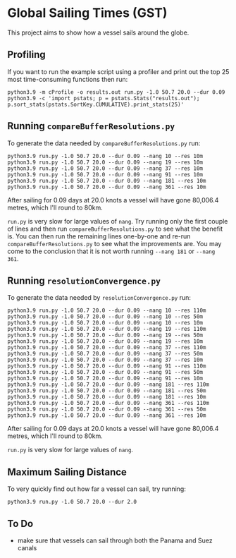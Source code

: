 # Global Sailing Times (GST)

This project aims to show how a vessel sails around the globe.

## Profiling

If you want to run the example script using a profiler and print out the top 25 most time-consuming functions then run:

```
python3.9 -m cProfile -o results.out run.py -1.0 50.7 20.0 --dur 0.09
python3.9 -c 'import pstats; p = pstats.Stats("results.out"); p.sort_stats(pstats.SortKey.CUMULATIVE).print_stats(25)'
```

## Running `compareBufferResolutions.py`

To generate the data needed by `compareBufferResolutions.py` run:

```
python3.9 run.py -1.0 50.7 20.0 --dur 0.09 --nang 10 --res 10m
python3.9 run.py -1.0 50.7 20.0 --dur 0.09 --nang 19 --res 10m
python3.9 run.py -1.0 50.7 20.0 --dur 0.09 --nang 37 --res 10m
python3.9 run.py -1.0 50.7 20.0 --dur 0.09 --nang 91 --res 10m
python3.9 run.py -1.0 50.7 20.0 --dur 0.09 --nang 181 --res 10m
python3.9 run.py -1.0 50.7 20.0 --dur 0.09 --nang 361 --res 10m
```

After sailing for 0.09 days at 20.0 knots a vessel will have gone 80,006.4 metres, which I'll round to 80km.

`run.py` is very slow for large values of `nang`. Try running only the first couple of lines and then run `compareBufferResolutions.py` to see what the benefit is. You can then run the remaining lines one-by-one and re-run `compareBufferResolutions.py` to see what the improvements are. You may come to the conclusion that it is not worth running `--nang 181` or `--nang 361`.

## Running `resolutionConvergence.py`

To generate the data needed by `resolutionConvergence.py` run:

```
python3.9 run.py -1.0 50.7 20.0 --dur 0.09 --nang 10 --res 110m
python3.9 run.py -1.0 50.7 20.0 --dur 0.09 --nang 10 --res 50m
python3.9 run.py -1.0 50.7 20.0 --dur 0.09 --nang 10 --res 10m
python3.9 run.py -1.0 50.7 20.0 --dur 0.09 --nang 19 --res 110m
python3.9 run.py -1.0 50.7 20.0 --dur 0.09 --nang 19 --res 50m
python3.9 run.py -1.0 50.7 20.0 --dur 0.09 --nang 19 --res 10m
python3.9 run.py -1.0 50.7 20.0 --dur 0.09 --nang 37 --res 110m
python3.9 run.py -1.0 50.7 20.0 --dur 0.09 --nang 37 --res 50m
python3.9 run.py -1.0 50.7 20.0 --dur 0.09 --nang 37 --res 10m
python3.9 run.py -1.0 50.7 20.0 --dur 0.09 --nang 91 --res 110m
python3.9 run.py -1.0 50.7 20.0 --dur 0.09 --nang 91 --res 50m
python3.9 run.py -1.0 50.7 20.0 --dur 0.09 --nang 91 --res 10m
python3.9 run.py -1.0 50.7 20.0 --dur 0.09 --nang 181 --res 110m
python3.9 run.py -1.0 50.7 20.0 --dur 0.09 --nang 181 --res 50m
python3.9 run.py -1.0 50.7 20.0 --dur 0.09 --nang 181 --res 10m
python3.9 run.py -1.0 50.7 20.0 --dur 0.09 --nang 361 --res 110m
python3.9 run.py -1.0 50.7 20.0 --dur 0.09 --nang 361 --res 50m
python3.9 run.py -1.0 50.7 20.0 --dur 0.09 --nang 361 --res 10m
```

After sailing for 0.09 days at 20.0 knots a vessel will have gone 80,006.4 metres, which I'll round to 80km.

`run.py` is very slow for large values of `nang`.

## Maximum Sailing Distance

To very quickly find out how far a vessel can sail, try running:

```
python3.9 run.py -1.0 50.7 20.0 --dur 2.0
```

## To Do

* make sure that vessels can sail through both the Panama and Suez canals
